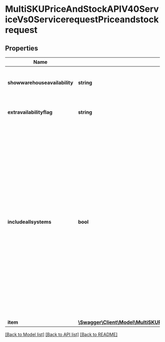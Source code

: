 # MultiSKUPriceAndStockAPIV40ServiceVs0ServicerequestPriceandstockrequest

## Properties
Name | Type | Description | Notes
------------ | ------------- | ------------- | -------------
**showwarehouseavailability** | **string** | True/false to show the availability of individual warehouses | [optional] 
**extravailabilityflag** | **string** | Y/N to show extra availability flag | [optional] 
**includeallsystems** | **bool** | Flag to indicate if the price and stock information is required for all Ingram Micro systems. If it is set to true, the price and stock details will be returned from all Ingram Micro systems and if false, the price and stock will have returned from the system where the reseller number is set up in. | [optional] 
**item** | [**\Swagger\Client\Model\MultiSKUPriceAndStockAPIV40ServiceVs0ServicerequestPriceandstockrequestItem**](MultiSKUPriceAndStockAPIV40ServiceVs0ServicerequestPriceandstockrequestItem.md) |  | [optional] 

[[Back to Model list]](../../README.md#documentation-for-models) [[Back to API list]](../../README.md#documentation-for-api-endpoints) [[Back to README]](../../README.md)

